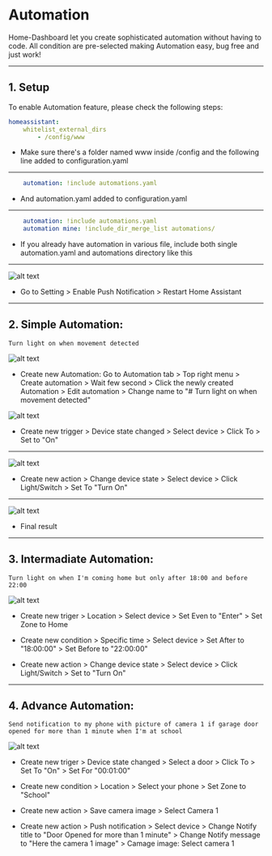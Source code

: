 # Automation

Home-Dashboard let you create sophisticated automation without having to code. All condition are pre-selected making Automation easy, bug free and just work!

***

## 1. Setup

To enable Automation feature, please check the following steps:

```yaml
homeassistant:
    whitelist_external_dirs
        - /config/www
```
* Make sure there's a folder named www inside /config  and the following line added to configuration.yaml

***

```yaml
    automation: !include automations.yaml
```

* And automation.yaml added to configuration.yaml

***

```yaml
    automation: !include automations.yaml
    automation mine: !include_dir_merge_list automations/
```
* If you already have automation in various file, include both single automation.yaml and automations directory like this


***

![alt text](https://github.com/tuanha2000vn/Home-Assistant-Dashboard/blob/master/automation/a.push.png?raw=true)

* Go to Setting > Enable Push Notification > Restart Home Assistant

***

## 2. Simple Automation: 
    Turn light on when movement detected

![alt text](https://github.com/tuanha2000vn/Home-Assistant-Dashboard/blob/master/automation/a.1.1.png?raw=true)

* Create new Automation: Go to Automation tab > Top right menu > Create automation > Wait few second > Click the newly created Automation > Edit automation > Change name to "# Turn light on when movement detected"

![alt text](https://github.com/tuanha2000vn/Home-Assistant-Dashboard/blob/master/automation/a.1.2.png?raw=true)

* Create new trigger > Device state changed > Select device > Click To > Set to "On"

***

![alt text](https://github.com/tuanha2000vn/Home-Assistant-Dashboard/blob/master/automation/a.1.3.png?raw=true)

* Create new action > Change device state > Select device > Click Light/Switch > Set To "Turn On"

***

![alt text](https://github.com/tuanha2000vn/Home-Assistant-Dashboard/blob/master/automation/a.1.4.png?raw=true)

* Final result

***

## 3. Intermadiate Automation: 
    Turn light on when I'm coming home but only after 18:00 and before 22:00

![alt text](https://github.com/tuanha2000vn/Home-Assistant-Dashboard/blob/master/automation/a.2.1.png?raw=true)

* Create new triger > Location > Select device > Set Even to "Enter" > Set Zone to Home

* Create new condition > Specific time > Select device > Set After to "18:00:00" > Set Before to "22:00:00"

* Create new action > Change device state > Select device > Click Light/Switch > Set to "Turn On"

***

## 4. Advance Automation: 
    Send notification to my phone with picture of camera 1 if garage door opened for more than 1 minute when I'm at school

![alt text](https://github.com/tuanha2000vn/Home-Assistant-Dashboard/blob/master/automation/a.3.1.png?raw=true)

* Create new triger > Device state changed > Select a door > Click To > Set To "On" > Set For "00:01:00" 

* Create new condition > Location > Select your phone > Set Zone to "School"

* Create new action > Save camera image > Select Camera 1

* Create new action > Push notification > Select device > Change Notify title to "Door Opened for more than 1 minute" > Change Notify message to "Here the camera 1 image" > Camage image: Select camera 1